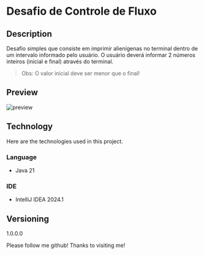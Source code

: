 # Desafio de Controle de Fluxo

## Description
Desafio simples que consiste em imprimir alienígenas no terminal dentro de um intervalo informado pelo usuário.
O usuário deverá informar 2 números inteiros (inicial e final) através do terminal. 

> Obs: O valor inicial deve ser menor que o final!

## Preview

![preview](src/images/preview-program-aliens.gif)

## Technology
Here are the technologies used in this project.

### Language
- Java 21

### IDE
- IntelliJ IDEA 2024.1

## Versioning
  1.0.0.0

Please follow me github! Thanks to visiting me!


